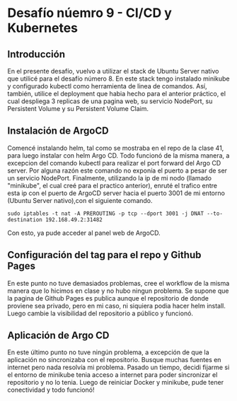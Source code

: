 # Desafío núemro 9 - CI/CD y Kubernetes

## Introducción

En el presente desafío, vuelvo a utilizar el stack de Ubuntu Server nativo que utilicé para el desafío número 8.
En este stack tengo instalado minikube y configurado kubectl como herramienta de linea de comandos. Así, también, utilice el deployment que habia hecho para el anterior práctico, el cual despliega 3 replicas de una pagina web, su servicio NodePort, su Persistent Volume y su Persistent Volume Claim.

## Instalación de ArgoCD

Comencé instalando helm, tal como se mostraba en el repo de la clase 41, para luego instalar con helm Argo CD. 
Todo funcionó de la misma manera, a excepcion del comando kubectl para realizar el port forward del Argo CD server.
Por alguna razón este comando no exponía el puerto a pesar de ser un servicio NodePort.
Finalmente, utilizando la ip de mi nodo (llamado "minikube", el cual creé para el practico anterior), enruté el trafico entre esta ip con el puerto de ArgoCD server hacia el puerto 3001 de mi entorno (Ubuntu Server nativo),con el siguiente comando.

`sudo iptables -t nat -A PREROUTING -p tcp --dport 3001 -j DNAT --to-destination 192.168.49.2:31482`

Con esto, ya pude acceder al panel web de ArgoCD.

## Configuración del tag para el repo y Github Pages

En este punto no tuve demasiados problemas, cree el workflow de la misma manera que lo hicimos en clase y no hubo ningun problema. Se supone que la pagina de Github Pages es publica aunque el repositorio de donde proviene sea privado, pero en mi caso, ni siquiera podia hacer helm install. Luego cambie la visibilidad del repositorio a público y funcionó.

## Aplicación de Argo CD

En este último punto no tuve ningún problema, a excepción de que la aplicación no sincronizaba con el repositorio.
Busque muchas fuentes en internet pero nada resolvía mi problema. Pasado un tiempo, decidi fijarme si el entorno de minikube tenia acceso a internet para poder sincronizar el repositorio y no lo tenia. Luego de reiniciar Docker y minikube, pude tener conectividad y todo funcionó!

